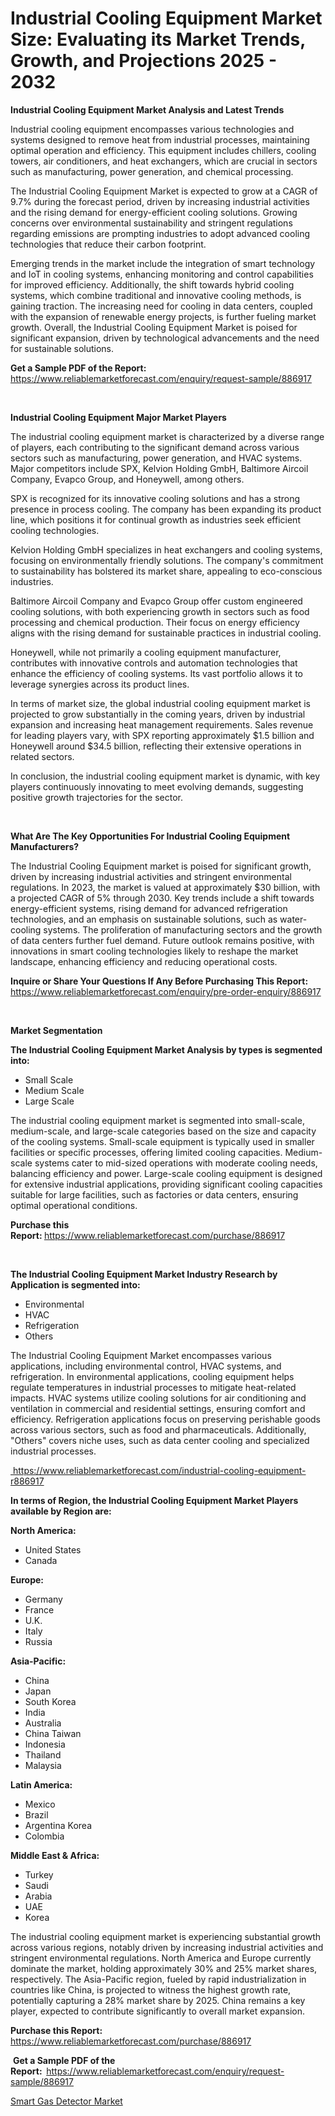<p><h1>Industrial Cooling Equipment Market Size: Evaluating its Market Trends, Growth, and Projections 2025 - 2032</h1></p><p><strong>Industrial Cooling Equipment Market Analysis and Latest Trends</strong></p>
<p><p>Industrial cooling equipment encompasses various technologies and systems designed to remove heat from industrial processes, maintaining optimal operation and efficiency. This equipment includes chillers, cooling towers, air conditioners, and heat exchangers, which are crucial in sectors such as manufacturing, power generation, and chemical processing.</p><p>The Industrial Cooling Equipment Market is expected to grow at a CAGR of 9.7% during the forecast period, driven by increasing industrial activities and the rising demand for energy-efficient cooling solutions. Growing concerns over environmental sustainability and stringent regulations regarding emissions are prompting industries to adopt advanced cooling technologies that reduce their carbon footprint.</p><p>Emerging trends in the market include the integration of smart technology and IoT in cooling systems, enhancing monitoring and control capabilities for improved efficiency. Additionally, the shift towards hybrid cooling systems, which combine traditional and innovative cooling methods, is gaining traction. The increasing need for cooling in data centers, coupled with the expansion of renewable energy projects, is further fueling market growth. Overall, the Industrial Cooling Equipment Market is poised for significant expansion, driven by technological advancements and the need for sustainable solutions.</p></p>
<p><strong>Get a Sample PDF of the Report:&nbsp;</strong> <a href="https://www.reliablemarketforecast.com/enquiry/request-sample/886917?utm_campaign=1899&utm_medium=2&utm_source=Github&utm_content=ia&utm_term=17022025&utm_id=industrial-cooling-equipment">https://www.reliablemarketforecast.com/enquiry/request-sample/886917</a></p>
<p>&nbsp;</p>
<p><strong>Industrial Cooling Equipment Major Market Players</strong></p>
<p><p>The industrial cooling equipment market is characterized by a diverse range of players, each contributing to the significant demand across various sectors such as manufacturing, power generation, and HVAC systems. Major competitors include SPX, Kelvion Holding GmbH, Baltimore Aircoil Company, Evapco Group, and Honeywell, among others. </p><p>SPX is recognized for its innovative cooling solutions and has a strong presence in process cooling. The company has been expanding its product line, which positions it for continual growth as industries seek efficient cooling technologies. </p><p>Kelvion Holding GmbH specializes in heat exchangers and cooling systems, focusing on environmentally friendly solutions. The company's commitment to sustainability has bolstered its market share, appealing to eco-conscious industries.</p><p>Baltimore Aircoil Company and Evapco Group offer custom engineered cooling solutions, with both experiencing growth in sectors such as food processing and chemical production. Their focus on energy efficiency aligns with the rising demand for sustainable practices in industrial cooling.</p><p>Honeywell, while not primarily a cooling equipment manufacturer, contributes with innovative controls and automation technologies that enhance the efficiency of cooling systems. Its vast portfolio allows it to leverage synergies across its product lines.</p><p>In terms of market size, the global industrial cooling equipment market is projected to grow substantially in the coming years, driven by industrial expansion and increasing heat management requirements. Sales revenue for leading players vary, with SPX reporting approximately $1.5 billion and Honeywell around $34.5 billion, reflecting their extensive operations in related sectors.</p><p>In conclusion, the industrial cooling equipment market is dynamic, with key players continuously innovating to meet evolving demands, suggesting positive growth trajectories for the sector.</p></p>
<p>&nbsp;</p>
<p><strong>What Are The Key Opportunities For Industrial Cooling Equipment Manufacturers?</strong></p>
<p><p>The Industrial Cooling Equipment market is poised for significant growth, driven by increasing industrial activities and stringent environmental regulations. In 2023, the market is valued at approximately $30 billion, with a projected CAGR of 5% through 2030. Key trends include a shift towards energy-efficient systems, rising demand for advanced refrigeration technologies, and an emphasis on sustainable solutions, such as water-cooling systems. The proliferation of manufacturing sectors and the growth of data centers further fuel demand. Future outlook remains positive, with innovations in smart cooling technologies likely to reshape the market landscape, enhancing efficiency and reducing operational costs.</p></p>
<p><strong>Inquire or Share Your Questions If Any Before Purchasing This Report:</strong> <a href="https://www.reliablemarketforecast.com/enquiry/pre-order-enquiry/886917?utm_campaign=1899&utm_medium=2&utm_source=Github&utm_content=ia&utm_term=17022025&utm_id=industrial-cooling-equipment">https://www.reliablemarketforecast.com/enquiry/pre-order-enquiry/886917</a></p>
<p>&nbsp;</p>
<p><strong>Market Segmentation</strong></p>
<p><strong>The Industrial Cooling Equipment Market Analysis by types is segmented into:</strong></p>
<p><ul><li>Small Scale</li><li>Medium Scale</li><li>Large Scale</li></ul></p>
<p><p>The industrial cooling equipment market is segmented into small-scale, medium-scale, and large-scale categories based on the size and capacity of the cooling systems. Small-scale equipment is typically used in smaller facilities or specific processes, offering limited cooling capacities. Medium-scale systems cater to mid-sized operations with moderate cooling needs, balancing efficiency and power. Large-scale cooling equipment is designed for extensive industrial applications, providing significant cooling capacities suitable for large facilities, such as factories or data centers, ensuring optimal operational conditions.</p></p>
<p><strong>Purchase this Report:&nbsp;</strong><a href="https://www.reliablemarketforecast.com/purchase/886917?utm_campaign=1899&utm_medium=2&utm_source=Github&utm_content=ia&utm_term=17022025&utm_id=industrial-cooling-equipment">https://www.reliablemarketforecast.com/purchase/886917</a></p>
<p>&nbsp;</p>
<p><strong>The Industrial Cooling Equipment Market Industry Research by Application is segmented into:</strong></p>
<p><ul><li>Environmental</li><li>HVAC</li><li>Refrigeration</li><li>Others</li></ul></p>
<p><p>The Industrial Cooling Equipment Market encompasses various applications, including environmental control, HVAC systems, and refrigeration. In environmental applications, cooling equipment helps regulate temperatures in industrial processes to mitigate heat-related impacts. HVAC systems utilize cooling solutions for air conditioning and ventilation in commercial and residential settings, ensuring comfort and efficiency. Refrigeration applications focus on preserving perishable goods across various sectors, such as food and pharmaceuticals. Additionally, "Others" covers niche uses, such as data center cooling and specialized industrial processes.</p></p>
<p><a href="https://www.reliablemarketforecast.com/industrial-cooling-equipment-r886917?utm_campaign=1899&utm_medium=2&utm_source=Github&utm_content=ia&utm_term=17022025&utm_id=industrial-cooling-equipment">&nbsp;https://www.reliablemarketforecast.com/industrial-cooling-equipment-r886917</a></p>
<p><strong>In terms of Region, the Industrial Cooling Equipment Market Players available by Region are:</strong></p>
<p>
    <p> <strong> North America: </strong>
        <ul>
            <li>United States</li>
            <li>Canada</li>
        </ul>
        </p> 
    <p> <strong> Europe: </strong>
        <ul>
            <li>Germany</li>
            <li>France</li>
            <li>U.K.</li>
            <li>Italy</li>
            <li>Russia</li>
        </ul>
        </p> 
    <p> <strong> Asia-Pacific: </strong>
        <ul>
            <li>China</li>
            <li>Japan</li>
            <li>South Korea</li>
            <li>India</li>
            <li>Australia</li>
            <li>China Taiwan</li>
            <li>Indonesia</li>
            <li>Thailand</li>
            <li>Malaysia</li>
        </ul>
        </p> 
    <p> <strong> Latin America: </strong>
        <ul>
            <li>Mexico</li>
            <li>Brazil</li>
            <li>Argentina Korea</li>
            <li>Colombia</li>
        </ul>
        </p> 
    <p> <strong> Middle East & Africa: </strong>
        <ul>
            <li>Turkey</li>
            <li>Saudi</li>
            <li>Arabia</li>
            <li>UAE</li>
            <li>Korea</li>
        </ul>
    </p>
    </p>
<p><p>The industrial cooling equipment market is experiencing substantial growth across various regions, notably driven by increasing industrial activities and stringent environmental regulations. North America and Europe currently dominate the market, holding approximately 30% and 25% market shares, respectively. The Asia-Pacific region, fueled by rapid industrialization in countries like China, is projected to witness the highest growth rate, potentially capturing a 28% market share by 2025. China remains a key player, expected to contribute significantly to overall market expansion.</p></p>
<p><strong>Purchase this Report: </strong><a href="https://www.reliablemarketforecast.com/purchase/886917?utm_campaign=1899&utm_medium=2&utm_source=Github&utm_content=ia&utm_term=17022025&utm_id=industrial-cooling-equipment">https://www.reliablemarketforecast.com/purchase/886917</a></p>
<p>&nbsp;<strong>Get a Sample PDF of the Report:&nbsp;&nbsp;</strong><a href="https://www.reliablemarketforecast.com/enquiry/request-sample/886917?utm_campaign=1899&utm_medium=2&utm_source=Github&utm_content=ia&utm_term=17022025&utm_id=industrial-cooling-equipment">https://www.reliablemarketforecast.com/enquiry/request-sample/886917</a></p>
<p><strong></strong></p>
<p><p><a href="https://github.com/YashRP12/Market-Research-Report-List-7/blob/main/smart-gas-detector-market.md?utm_campaign=1899&utm_medium=2&utm_source=Github&utm_content=ia&utm_term=17022025&utm_id=industrial-cooling-equipment">Smart Gas Detector Market</a></p></p>